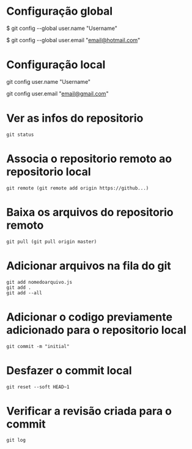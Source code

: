 

# Configuração global

$ git config --global user.name "Username"

$ git config --global user.email "email@hotmail.com"

# Configuração local

git config user.name "Username"

git config user.email "email@gmail.com"


# Ver as infos do repositorio

```
git status
```

# Associa o repositorio remoto ao repositorio local

```
git remote (git remote add origin https://github...)
```

# Baixa os arquivos do repositorio remoto

```
git pull (git pull origin master)
```

# Adicionar arquivos na fila do git

```
git add nomedoarquivo.js
git add .
git add --all
```

# Adicionar o codigo previamente adicionado para o repositorio local

```
git commit -m "initial"
```

# Desfazer o commit local
```
git reset --soft HEAD~1
```

# Verificar a revisão criada para o commit

```
git log
```

